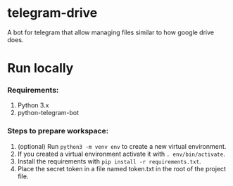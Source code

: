# telegram-drive

A bot for telegram that allow managing files similar to how google drive does.

# Run locally

### Requirements:

1. Python 3.x
2. python-telegram-bot

### Steps to prepare workspace:

1. (optional) Run `python3 -m venv env` to create a new virtual environment.
2. If you created a virtual environment activate it with `. env/bin/activate`.
3. Install the requirements with `pip install -r requirements.txt`.
4. Place the secret token in a file named token.txt in the root of the project file.
